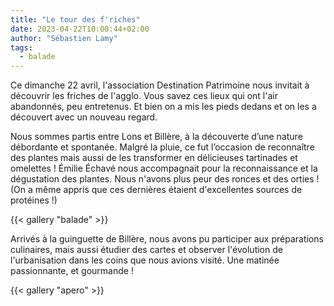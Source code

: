 ```yaml
---
title: "Le tour des f'riches"
date: 2023-04-22T10:00:44+02:00
author: "Sébastien Lamy"
tags:
  - balade
---
```


Ce dimanche 22 avril, l'association Destination Patrimoine nous invitait à découvrir les friches de l'agglo. Vous savez ces lieux qui ont l'air abandonnés, peu entretenus. Et bien on a mis les pieds dedans et on les a découvert avec un nouveau regard.

Nous sommes partis entre Lons et Billère, à la découverte d’une nature débordante et spontanée. Malgré la pluie, ce fut l’occasion de reconnaître des plantes mais aussi de les transformer en délicieuses tartinades et omelettes ! Émilie Échavé nous accompagnait pour la reconnaissance et la dégustation des plantes. Nous n'avons plus peur des ronces et des orties ! (On a même appris que ces dernières étaient d'excellentes sources de protéines !)

{{< gallery "balade" >}}

Arrivés à la guinguette de Billère, nous avons pu participer aux préparations culinaires, mais aussi étudier des cartes et observer l'évolution de l'urbanisation dans les coins que nous avions visité. Une matinée passionnante, et gourmande !

{{< gallery "apero" >}}
